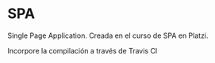 # SPA
Single Page Application. Creada en el curso de SPA en Platzi.

Incorpore la compilación a través de Travis CI

